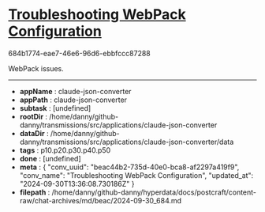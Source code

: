 # [Troubleshooting WebPack Configuration](https://claude.ai/chat/beac44b2-735d-40e0-bca8-af2297a419f9)

684b1774-eae7-46e6-96d6-ebbfccc87288

WebPack issues.

---

* **appName** : claude-json-converter
* **appPath** : claude-json-converter
* **subtask** : [undefined]
* **rootDir** : /home/danny/github-danny/transmissions/src/applications/claude-json-converter
* **dataDir** : /home/danny/github-danny/transmissions/src/applications/claude-json-converter/data
* **tags** : p10.p20.p30.p40.p50
* **done** : [undefined]
* **meta** : {
  "conv_uuid": "beac44b2-735d-40e0-bca8-af2297a419f9",
  "conv_name": "Troubleshooting WebPack Configuration",
  "updated_at": "2024-09-30T13:36:08.730186Z"
}
* **filepath** : /home/danny/github-danny/hyperdata/docs/postcraft/content-raw/chat-archives/md/beac/2024-09-30_684.md